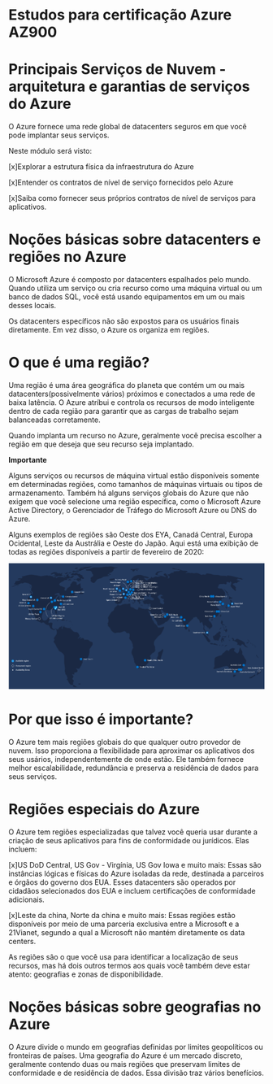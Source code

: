 <h1>Estudos para certificação Azure AZ900</h1>

<h1> Principais Serviços de Nuvem - arquitetura e garantias de serviços do Azure </h1>

O Azure fornece uma rede global de datacenters seguros em que você pode implantar seus serviços.

Neste módulo será visto:

 [x]Explorar a estrutura física da infraestrutura do Azure

 [x]Entender os contratos de nível de serviço fornecidos pelo Azure

 [x]Saiba como fornecer seus próprios contratos de nível de serviços para aplicativos.

 <h1> Noções básicas sobre datacenters e regiões no Azure </h1>

 O Microsoft Azure é composto por datacenters espalhados pelo mundo. Quando utiliza um serviço ou cria recurso como uma máquina virtual ou um banco de dados SQL, você está usando equipamentos em um ou mais desses locais.

 Os datacenters específicos não são expostos para os usuários finais diretamente. Em vez disso, o Azure os organiza em regiões.

 <h1> O que é uma região?</h1>

 Uma região é uma área geográfica do planeta que contém um ou mais datacenters(possivelmente vários) próximos e conectados a uma rede de baixa latência. O Azure atríbui e controla os recursos de modo inteligente dentro de cada região para garantir que as cargas de trabalho sejam balanceadas corretamente.

 Quando implanta um recurso no Azure, geralmente você precisa escolher a região em que deseja que seu recurso seja implantado.

**Importante**

Alguns serviços ou recursos de máquina virtual estão disponíveis somente em determinadas regiões, como tamanhos de máquinas virtuais ou tipos de armazenamento. Também há alguns serviços globais do Azure que não exigem que você selecione uma região específica, como o Microsoft Azure Active Directory, o Gerenciador de Tráfego do Microsoft Azure ou DNS do Azure.

Alguns exemplos de regiões são Oeste dos EYA, Canadá Central, Europa Ocidental, Leste da Austrália e Oeste do Japão. Aqui está uma exibição de todas as regiões disponíveis a partir de fevereiro de 2020:

![grafo](https://github.com/renatorocker1337/Estudos/blob/main/Mapa%20global%20de%20regi%C3%B5es%20do%20Azure%20dispon%C3%ADveis%20a%20partir%20de%20junho%20de%202020.png)


<h1> Por que isso é importante?</h1>

O Azure tem mais regiões globais do que qualquer outro provedor de nuvem. Isso proporciona a flexibilidade para aproximar os aplicativos dos seus usários, independentemente de onde estão. Ele também fornece melhor escalabilidade, redundância e preserva a residência de dados para seus serviços.

<h1> Regiões especiais do Azure </h1>

O Azure tem regiões especializadas que talvez você queria usar durante a criação de seus aplicativos para fins de conformidade ou jurídicos. Elas incluem:


[x]US DoD Central, US Gov - Virgínia, US Gov Iowa e muito mais: Essas são instâncias lógicas e físicas do Azure isoladas da rede, destinada a parceiros e órgãos do governo dos EUA. Esses datacenters são operados por cidadãos selecionados dos EUA e incluem certificações de conformidade adicionais.

[x]Leste da china, Norte da china e muito mais: Essas regiões estão disponíveis por meio de uma parceria exclusiva entre a Microsoft e a 21Vianet, segundo a qual a Microsoft não mantém diretamente os data centers.

As regiões são o que você usa para identificar a localização de seus recursos, mas há dois outros termos aos quais você também deve estar atento: geografias e zonas de disponibilidade.


<h1> Noções básicas sobre geografias no Azure</h1>

O Azure divide o mundo em geografias definidas por limites geopolíticos ou fronteiras de países. Uma geografia do Azure é um mercado discreto, geralmente contendo duas ou mais regiões que preservam limites de conformidade e de residência de dados. Essa divisão traz vários benefícios.

